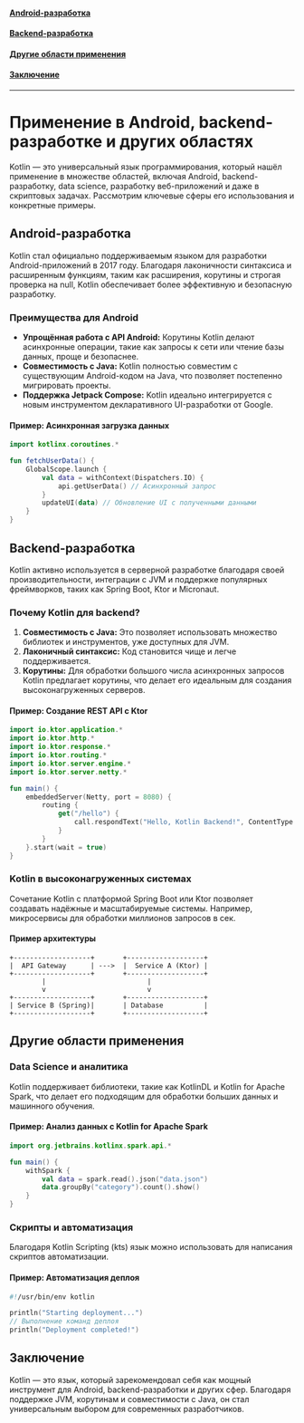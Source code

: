 #### [Android-разработка](#android-разработка-1)
#### [Backend-разработка](#backend-разработка-1)
#### [Другие области применения](#Другие-области-применения-1)
#### [Заключение](#Заключение-1)

---
# Применение в Android, backend-разработке и других областях

Kotlin — это универсальный язык программирования, который нашёл применение в множестве областей, включая Android, backend-разработку, data science, разработку веб-приложений и даже в скриптовых задачах. Рассмотрим ключевые сферы его использования и конкретные примеры.

## Android-разработка

Kotlin стал официально поддерживаемым языком для разработки Android-приложений в 2017 году. Благодаря лаконичности синтаксиса и расширенным функциям, таким как расширения, корутины и строгая проверка на null, Kotlin обеспечивает более эффективную и безопасную разработку.

### Преимущества для Android

- **Упрощённая работа с API Android:** Корутины Kotlin делают асинхронные операции, такие как запросы к сети или чтение базы данных, проще и безопаснее.
- **Совместимость с Java:** Kotlin полностью совместим с существующим Android-кодом на Java, что позволяет постепенно мигрировать проекты.
- **Поддержка Jetpack Compose:** Kotlin идеально интегрируется с новым инструментом декларативного UI-разработки от Google.

#### Пример: Асинхронная загрузка данных

```kotlin
import kotlinx.coroutines.*

fun fetchUserData() {
    GlobalScope.launch {
        val data = withContext(Dispatchers.IO) {
            api.getUserData() // Асинхронный запрос
        }
        updateUI(data) // Обновление UI с полученными данными
    }
}
```

## Backend-разработка

Kotlin активно используется в серверной разработке благодаря своей производительности, интеграции с JVM и поддержке популярных фреймворков, таких как Spring Boot, Ktor и Micronaut.

### Почему Kotlin для backend?

1. **Совместимость с Java:** Это позволяет использовать множество библиотек и инструментов, уже доступных для JVM.
2. **Лаконичный синтаксис:** Код становится чище и легче поддерживается.
3. **Корутины:** Для обработки большого числа асинхронных запросов Kotlin предлагает корутины, что делает его идеальным для создания высоконагруженных серверов.

#### Пример: Создание REST API с Ktor

```kotlin
import io.ktor.application.*
import io.ktor.http.*
import io.ktor.response.*
import io.ktor.routing.*
import io.ktor.server.engine.*
import io.ktor.server.netty.*

fun main() {
    embeddedServer(Netty, port = 8080) {
        routing {
            get("/hello") {
                call.respondText("Hello, Kotlin Backend!", ContentType.Text.Plain)
            }
        }
    }.start(wait = true)
}
```

### Kotlin в высоконагруженных системах

Сочетание Kotlin с платформой Spring Boot или Ktor позволяет создавать надёжные и масштабируемые системы. Например, микросервисы для обработки миллионов запросов в сек.

#### Пример архитектуры
```text
+-------------------+       +-------------------+
|  API Gateway      | --->  |  Service A (Ktor) |
+-------------------+       +-------------------+
        |                         |
        v                         v
+-------------------+       +-------------------+
| Service B (Spring)|       | Database          |
+-------------------+       +-------------------+
```

## Другие области применения

### Data Science и аналитика
Kotlin поддерживает библиотеки, такие как KotlinDL и Kotlin for Apache Spark, что делает его подходящим для обработки больших данных и машинного обучения.

#### Пример: Анализ данных с Kotlin for Apache Spark

```kotlin
import org.jetbrains.kotlinx.spark.api.*

fun main() {
    withSpark {
        val data = spark.read().json("data.json")
        data.groupBy("category").count().show()
    }
}
```

### Скрипты и автоматизация
Благодаря Kotlin Scripting (kts) язык можно использовать для написания скриптов автоматизации.

#### Пример: Автоматизация деплоя

```kotlin
#!/usr/bin/env kotlin

println("Starting deployment...")
// Выполнение команд деплоя
println("Deployment completed!")
```

## Заключение

Kotlin — это язык, который зарекомендовал себя как мощный инструмент для Android, backend-разработки и других сфер. Благодаря поддержке JVM, корутинам и совместимости с Java, он стал универсальным выбором для современных разработчиков.
